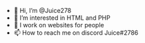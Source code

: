 - 👋 Hi, I’m @Juice278
- 👀 I’m interested in HTML and PHP
- 💼 I work on websites for people
- 📫 How to reach me on discord Juice#2786
